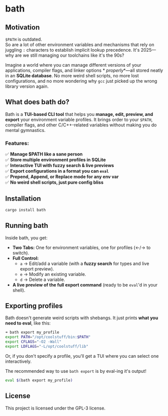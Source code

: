 # bath

## Motivation

`$PATH` is outdated.  
So are a lot of other environment variables and mechanisms that rely on juggling `:` characters to establish implicit
lookup precedence. It's 2025—why are we still managing our toolchains like it's the 90s?

Imagine a world where you can manage different versions of your applications, compiler flags, and linker options *
*properly**—all stored neatly in an **SQLite database**. No more weird shell scripts, no more lost configurations, and
no more wondering why `gcc` just picked up the wrong library version again.

## What does bath do?

Bath is a **TUI-based CLI tool** that helps you **manage, edit, preview, and export** your environment variable
profiles. It brings order to your `$PATH`, compiler flags, and other C/C++-related variables without making you do
mental gymnastics.

### Features:

✅ **Manage $PATH like a sane person**  
✅ **Store multiple environment profiles in SQLite**  
✅ **Interactive TUI with fuzzy search & live previews**  
✅ **Export configurations in a format you can `eval`**  
✅ **Prepend, Append, or Replace mode for any env var**  
✅ **No weird shell scripts, just pure config bliss**

## Installation

```bash
cargo install bath
```

## Running bath

Inside bath, you get:

- **Two Tabs:** One for environment variables, one for profiles (←/→ to switch).
- **Full Control:**
    - `a` → Edit/add a variable (with a **fuzzy search** for types and live export preview).
    - `e` → Modify an existing variable.
    - `d` → Delete a variable.
- **A live preview of the full export command** (ready to be `eval`'d in your shell).

## Exporting profiles

Bath doesn't generate weird scripts with shebangs. It just prints **what you need to eval**, like this:

```bash
➜ bath export my_profile
export PATH="/opt/coolstuff/bin:$PATH"
export CFLAGS="-O2 -Wall"
export LDFLAGS="-L/opt/coolstuff/lib"
```

Or, if you don't specify a profile, you'll get a TUI where you can select one interactively.

The recommended way to use `bath export` is by eval-ing it's output!

```bash
eval $(bath export my_profile)
```

## License

This project is licensed under the GPL-3 license.

